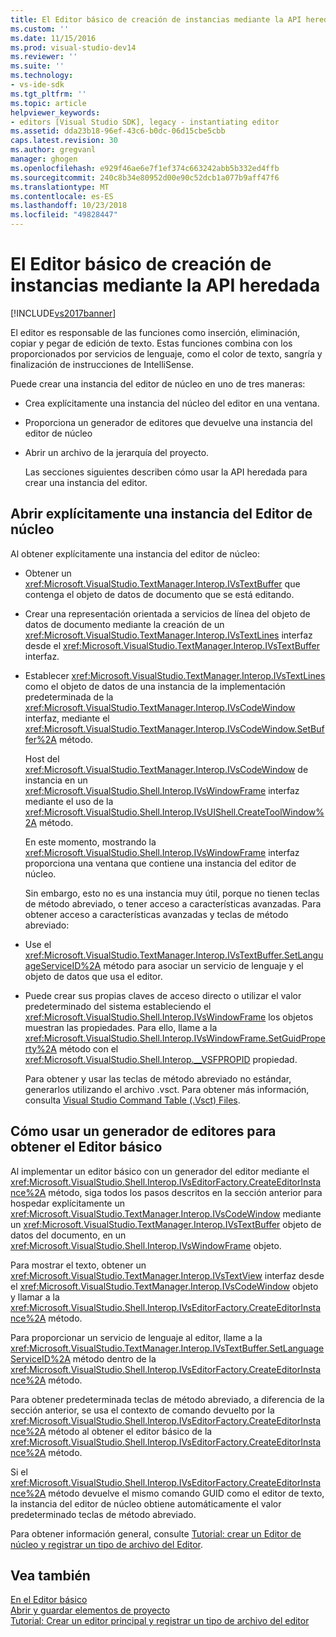 ```yaml
---
title: El Editor básico de creación de instancias mediante la API heredada | Microsoft Docs
ms.custom: ''
ms.date: 11/15/2016
ms.prod: visual-studio-dev14
ms.reviewer: ''
ms.suite: ''
ms.technology:
- vs-ide-sdk
ms.tgt_pltfrm: ''
ms.topic: article
helpviewer_keywords:
- editors [Visual Studio SDK], legacy - instantiating editor
ms.assetid: dda23b18-96ef-43c6-b0dc-06d15cbe5cbb
caps.latest.revision: 30
ms.author: gregvanl
manager: ghogen
ms.openlocfilehash: e929f46ae6e7f1ef374c663242abb5b332ed4ffb
ms.sourcegitcommit: 240c8b34e80952d00e90c52dcb1a077b9aff47f6
ms.translationtype: MT
ms.contentlocale: es-ES
ms.lasthandoff: 10/23/2018
ms.locfileid: "49828447"
---
```

# <a name="instantiating-the-core-editor-by-using-the-legacy-api"></a>El Editor básico de creación de instancias mediante la API heredada
[!INCLUDE[vs2017banner](../includes/vs2017banner.md)]

El editor es responsable de las funciones como inserción, eliminación, copiar y pegar de edición de texto. Estas funciones combina con los proporcionados por servicios de lenguaje, como el color de texto, sangría y finalización de instrucciones de IntelliSense.  
  
 Puede crear una instancia del editor de núcleo en uno de tres maneras:  
  
- Crea explícitamente una instancia del núcleo del editor en una ventana.  
  
- Proporciona un generador de editores que devuelve una instancia del editor de núcleo  
  
- Abrir un archivo de la jerarquía del proyecto.  
  
  Las secciones siguientes describen cómo usar la API heredada para crear una instancia del editor.  
  
## <a name="explicitly-opening-a-core-editor-instance"></a>Abrir explícitamente una instancia del Editor de núcleo  
 Al obtener explícitamente una instancia del editor de núcleo:  
  
- Obtener un <xref:Microsoft.VisualStudio.TextManager.Interop.IVsTextBuffer> que contenga el objeto de datos de documento que se está editando.  
  
- Crear una representación orientada a servicios de línea del objeto de datos de documento mediante la creación de un <xref:Microsoft.VisualStudio.TextManager.Interop.IVsTextLines> interfaz desde el <xref:Microsoft.VisualStudio.TextManager.Interop.IVsTextBuffer> interfaz.  
  
- Establecer <xref:Microsoft.VisualStudio.TextManager.Interop.IVsTextLines> como el objeto de datos de una instancia de la implementación predeterminada de la <xref:Microsoft.VisualStudio.TextManager.Interop.IVsCodeWindow> interfaz, mediante el <xref:Microsoft.VisualStudio.TextManager.Interop.IVsCodeWindow.SetBuffer%2A> método.  
  
   Host del <xref:Microsoft.VisualStudio.TextManager.Interop.IVsCodeWindow> de instancia en un <xref:Microsoft.VisualStudio.Shell.Interop.IVsWindowFrame> interfaz mediante el uso de la <xref:Microsoft.VisualStudio.Shell.Interop.IVsUIShell.CreateToolWindow%2A> método.  
  
  En este momento, mostrando la <xref:Microsoft.VisualStudio.Shell.Interop.IVsWindowFrame> interfaz proporciona una ventana que contiene una instancia del editor de núcleo.  
  
  Sin embargo, esto no es una instancia muy útil, porque no tienen teclas de método abreviado, o tener acceso a características avanzadas. Para obtener acceso a características avanzadas y teclas de método abreviado:  
  
- Use el <xref:Microsoft.VisualStudio.TextManager.Interop.IVsTextBuffer.SetLanguageServiceID%2A> método para asociar un servicio de lenguaje y el objeto de datos que usa el editor.  
  
- Puede crear sus propias claves de acceso directo o utilizar el valor predeterminado del sistema estableciendo el <xref:Microsoft.VisualStudio.Shell.Interop.IVsWindowFrame> los objetos muestran las propiedades. Para ello, llame a la <xref:Microsoft.VisualStudio.Shell.Interop.IVsWindowFrame.SetGuidProperty%2A> método con el <xref:Microsoft.VisualStudio.Shell.Interop.__VSFPROPID> propiedad.  
  
   Para obtener y usar las teclas de método abreviado no estándar, generarlos utilizando el archivo .vsct. Para obtener más información, consulta [Visual Studio Command Table (.Vsct) Files](../extensibility/internals/visual-studio-command-table-dot-vsct-files.md).  
  
## <a name="how-to-use-an-editor-factory-to-obtain-the-core-editor"></a>Cómo usar un generador de editores para obtener el Editor básico  
 Al implementar un editor básico con un generador del editor mediante el <xref:Microsoft.VisualStudio.Shell.Interop.IVsEditorFactory.CreateEditorInstance%2A> método, siga todos los pasos descritos en la sección anterior para hospedar explícitamente un <xref:Microsoft.VisualStudio.TextManager.Interop.IVsCodeWindow> mediante un <xref:Microsoft.VisualStudio.TextManager.Interop.IVsTextBuffer> objeto de datos del documento, en un <xref:Microsoft.VisualStudio.Shell.Interop.IVsWindowFrame> objeto.  
  
 Para mostrar el texto, obtener un <xref:Microsoft.VisualStudio.TextManager.Interop.IVsTextView> interfaz desde el <xref:Microsoft.VisualStudio.TextManager.Interop.IVsCodeWindow> objeto y llamar a la <xref:Microsoft.VisualStudio.Shell.Interop.IVsEditorFactory.CreateEditorInstance%2A> método.  
  
 Para proporcionar un servicio de lenguaje al editor, llame a la <xref:Microsoft.VisualStudio.TextManager.Interop.IVsTextBuffer.SetLanguageServiceID%2A> método dentro de la <xref:Microsoft.VisualStudio.Shell.Interop.IVsEditorFactory.CreateEditorInstance%2A> método.  
  
 Para obtener predeterminada teclas de método abreviado, a diferencia de la sección anterior, se usa el contexto de comando devuelto por la <xref:Microsoft.VisualStudio.Shell.Interop.IVsEditorFactory.CreateEditorInstance%2A> método al obtener el editor básico de la <xref:Microsoft.VisualStudio.Shell.Interop.IVsEditorFactory.CreateEditorInstance%2A> método.  
  
 Si el <xref:Microsoft.VisualStudio.Shell.Interop.IVsEditorFactory.CreateEditorInstance%2A> método devuelve el mismo comando GUID como el editor de texto, la instancia del editor de núcleo obtiene automáticamente el valor predeterminado teclas de método abreviado.  
  
 Para obtener información general, consulte [Tutorial: crear un Editor de núcleo y registrar un tipo de archivo del Editor](../extensibility/walkthrough-creating-a-core-editor-and-registering-an-editor-file-type.md).  
  
## <a name="see-also"></a>Vea también  
 [En el Editor básico](../extensibility/inside-the-core-editor.md)   
 [Abrir y guardar elementos de proyecto](../extensibility/internals/opening-and-saving-project-items.md)   
 [Tutorial: Crear un editor principal y registrar un tipo de archivo del editor](../extensibility/walkthrough-creating-a-core-editor-and-registering-an-editor-file-type.md)

